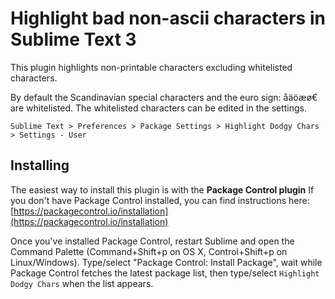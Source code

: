 # Highlight bad non-ascii characters in Sublime Text 3

This plugin highlights non-printable characters excluding whitelisted characters.

By default the Scandinavian special characters and the euro sign: åäöæø€ are whitelisted. The whitelisted characters can be edited in the settings.

`Sublime Text > Preferences > Package Settings > Highlight Dodgy Chars > Settings - User`

## Installing

The easiest way to install this plugin is with the **Package Control plugin** If you don't have Package Control installed, you can find instructions here: [https://packagecontrol.io/installation](https://packagecontrol.io/installation)

Once you've installed Package Control, restart Sublime and open the Command Palette (Command+Shift+p on OS X, Control+Shift+p on Linux/Windows). Type/select "Package Control: Install Package", wait while Package Control fetches the latest package list, then type/select `Highlight Dodgy Chars` when the list appears.
